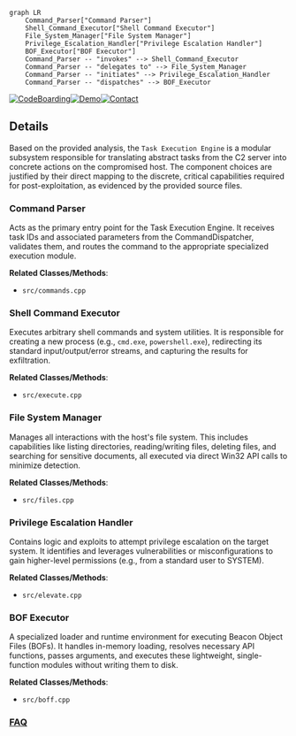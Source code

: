 ```mermaid
graph LR
    Command_Parser["Command Parser"]
    Shell_Command_Executor["Shell Command Executor"]
    File_System_Manager["File System Manager"]
    Privilege_Escalation_Handler["Privilege Escalation Handler"]
    BOF_Executor["BOF Executor"]
    Command_Parser -- "invokes" --> Shell_Command_Executor
    Command_Parser -- "delegates to" --> File_System_Manager
    Command_Parser -- "initiates" --> Privilege_Escalation_Handler
    Command_Parser -- "dispatches" --> BOF_Executor
```

[![CodeBoarding](https://img.shields.io/badge/Generated%20by-CodeBoarding-9cf?style=flat-square)](https://github.com/CodeBoarding/GeneratedOnBoardings)[![Demo](https://img.shields.io/badge/Try%20our-Demo-blue?style=flat-square)](https://www.codeboarding.org/demo)[![Contact](https://img.shields.io/badge/Contact%20us%20-%20contact@codeboarding.org-lightgrey?style=flat-square)](mailto:contact@codeboarding.org)

## Details

Based on the provided analysis, the `Task Execution Engine` is a modular subsystem responsible for translating abstract tasks from the C2 server into concrete actions on the compromised host. The component choices are justified by their direct mapping to the discrete, critical capabilities required for post-exploitation, as evidenced by the provided source files.

### Command Parser
Acts as the primary entry point for the Task Execution Engine. It receives task IDs and associated parameters from the CommandDispatcher, validates them, and routes the command to the appropriate specialized execution module.


**Related Classes/Methods**:

- `src/commands.cpp`


### Shell Command Executor
Executes arbitrary shell commands and system utilities. It is responsible for creating a new process (e.g., `cmd.exe`, `powershell.exe`), redirecting its standard input/output/error streams, and capturing the results for exfiltration.


**Related Classes/Methods**:

- `src/execute.cpp`


### File System Manager
Manages all interactions with the host's file system. This includes capabilities like listing directories, reading/writing files, deleting files, and searching for sensitive documents, all executed via direct Win32 API calls to minimize detection.


**Related Classes/Methods**:

- `src/files.cpp`


### Privilege Escalation Handler
Contains logic and exploits to attempt privilege escalation on the target system. It identifies and leverages vulnerabilities or misconfigurations to gain higher-level permissions (e.g., from a standard user to SYSTEM).


**Related Classes/Methods**:

- `src/elevate.cpp`


### BOF Executor
A specialized loader and runtime environment for executing Beacon Object Files (BOFs). It handles in-memory loading, resolves necessary API functions, passes arguments, and executes these lightweight, single-function modules without writing them to disk.


**Related Classes/Methods**:

- `src/boff.cpp`




### [FAQ](https://github.com/CodeBoarding/GeneratedOnBoardings/tree/main?tab=readme-ov-file#faq)